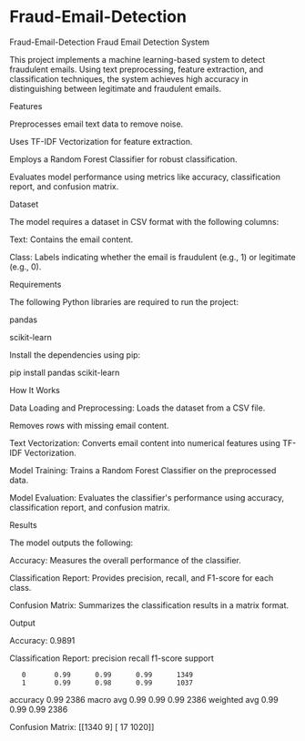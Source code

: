 # Fraud-Email-Detection 
Fraud-Email-Detection
Fraud Email Detection System

This project implements a machine learning-based system to detect fraudulent emails. Using text preprocessing, feature extraction, and classification techniques, the system achieves high accuracy in distinguishing between legitimate and fraudulent emails.

Features

Preprocesses email text data to remove noise.

Uses TF-IDF Vectorization for feature extraction.

Employs a Random Forest Classifier for robust classification.

Evaluates model performance using metrics like accuracy, classification report, and confusion matrix.

Dataset

The model requires a dataset in CSV format with the following columns:

Text: Contains the email content.

Class: Labels indicating whether the email is fraudulent (e.g., 1) or legitimate (e.g., 0).

Requirements

The following Python libraries are required to run the project:

pandas

scikit-learn

Install the dependencies using pip:

pip install pandas scikit-learn

How It Works

Data Loading and Preprocessing:
Loads the dataset from a CSV file.

Removes rows with missing email content.

Text Vectorization:
Converts email content into numerical features using TF-IDF Vectorization.

Model Training:
Trains a Random Forest Classifier on the preprocessed data.

Model Evaluation:
Evaluates the classifier's performance using accuracy, classification report, and confusion matrix.

Results

The model outputs the following:

Accuracy: Measures the overall performance of the classifier.

Classification Report: Provides precision, recall, and F1-score for each class.

Confusion Matrix: Summarizes the classification results in a matrix format.

Output

Accuracy: 0.9891

Classification Report: precision recall f1-score support

       0       0.99      0.99      0.99      1349
       1       0.99      0.98      0.99      1037

accuracy                           0.99      2386
macro avg 0.99 0.99 0.99 2386 weighted avg 0.99 0.99 0.99 2386

Confusion Matrix: [[1340 9] [ 17 1020]]

